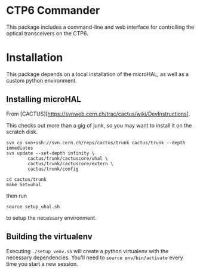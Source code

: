 CTP6 Commander
==============

This package includes a command-line and web interface for controlling the
optical transceivers on the CTP6.

Installation
============

This package depends on a local installation of the microHAL, as well as a
custom python environment.

Installing microHAL
-------------------

From [CACTUS][https://svnweb.cern.ch/trac/cactus/wiki/DevInstructions].

This checks out more than a gig of junk, so you may want to install it on the
scratch disk.
```shell
svn co svn+ssh://svn.cern.ch/reps/cactus/trunk cactus/trunk --depth immediates
svn update --set-depth infinity \
        cactus/trunk/cactuscore/uhal \
        cactus/trunk/cactuscore/extern \
        cactus/trunk/config

cd cactus/trunk
make Set=uhal
```
then run 
```shell
source setup_uhal.sh
```
to setup the necessary environment.


Building the virtualenv
-----------------------

Executing ``./setup_venv.sh`` will create a python virtualenv with the
necessary dependencies.  You'll need to ``source env/bin/activate`` every time
you start a new session.
